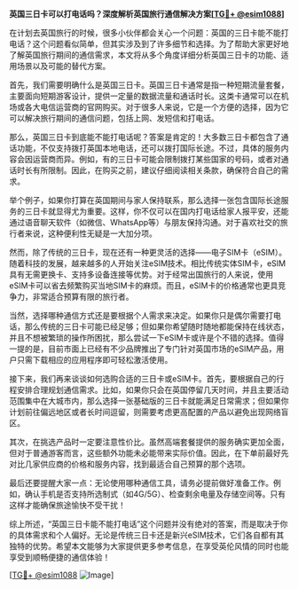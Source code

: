 **英国三日卡可以打电话吗？深度解析英国旅行通信解决方案[[TG💪+ @esim1088](https://t.me/s/esim1088)]**

在计划去英国旅行的时候，很多小伙伴都会关心一个问题：英国的三日卡能不能打电话？这个问题看似简单，但其实涉及到了许多细节和选择。为了帮助大家更好地了解英国旅行期间的通信需求，本文将从多个角度详细分析英国三日卡的功能、适用场景以及可能的替代方案。

首先，我们需要明确什么是英国三日卡。英国三日卡通常是指一种短期流量套餐，主要面向短期游客设计，提供一定量的数据流量和通话时长。这类卡通常可以在机场或各大电信运营商的官网购买。对于很多人来说，它是一个方便的选择，因为它可以解决旅行期间的通信问题，包括上网、发短信和打电话。

那么，英国三日卡到底能不能打电话呢？答案是肯定的！大多数三日卡都包含了通话功能，不仅支持拨打英国本地电话，还可以拨打国际长途。不过，具体的服务内容会因运营商而异。例如，有的三日卡可能会限制拨打某些国家的号码，或者对通话时长有所限制。因此，在购买之前，建议仔细阅读相关条款，确保符合自己的需求。

举个例子，如果你打算在英国期间与家人保持联系，那么选择一张包含国际长途服务的三日卡就显得尤为重要。这样，你不仅可以在国内打电话给家人报平安，还能通过语音聊天软件（如微信、WhatsApp等）与朋友保持沟通。对于喜欢社交的旅行者来说，这种便利性无疑是一大加分项。

然而，除了传统的三日卡，现在还有一种更灵活的选择——电子SIM卡（eSIM）。随着科技的发展，越来越多的人开始关注eSIM技术。相比传统实体SIM卡，eSIM具有无需更换卡、支持多设备连接等优势。对于经常出国旅行的人来说，使用eSIM卡可以省去频繁购买当地SIM卡的麻烦。而且，eSIM卡的价格通常也更具竞争力，非常适合预算有限的旅行者。

当然，选择哪种通信方式还是要根据个人需求来决定。如果你只是偶尔需要打电话，那么传统的三日卡可能已经足够；但如果你希望随时随地都能保持在线状态，并且不想被繁琐的操作所困扰，那么尝试一下eSIM卡或许是个不错的选择。值得一提的是，目前市面上已经有不少品牌推出了专门针对英国市场的eSIM产品，用户只需下载相应的应用程序即可轻松激活使用。

接下来，我们再来谈谈如何选购合适的三日卡或eSIM卡。首先，要根据自己的行程安排合理规划通信需求。比如，如果你只会在英国停留几天时间，并且主要活动范围集中在大城市内，那么选择一张基础版的三日卡就能满足日常需求；但如果你计划前往偏远地区或者长时间逗留，则需要考虑更高配置的产品以避免出现网络盲区。

其次，在挑选产品时一定要注意性价比。虽然高端套餐提供的服务确实更加全面，但对于普通游客而言，这些额外功能未必能带来实际价值。因此，在下单前最好先对比几家供应商的价格和服务内容，找到最适合自己预算的那个选项。

最后还要提醒大家一点：无论使用哪种通信工具，请务必提前做好准备工作。例如，确认手机是否支持所选制式（如4G/5G）、检查剩余电量及存储空间等。只有这样才能确保旅途愉快不受干扰！

综上所述，“英国三日卡能不能打电话”这个问题并没有绝对的答案，而是取决于你的具体需求和个人偏好。无论是传统三日卡还是新兴eSIM技术，它们各自都有其独特的优势。希望本文能够为大家提供更多参考信息，在享受英伦风情的同时也能享受到顺畅便捷的通信体验！

[[TG💪+ @esim1088](https://t.me/s/esim1088) ![Image](https://i.postimg.cc/4NQfJmqS/Snipaste-2025-05-13-00-14-12.png)]